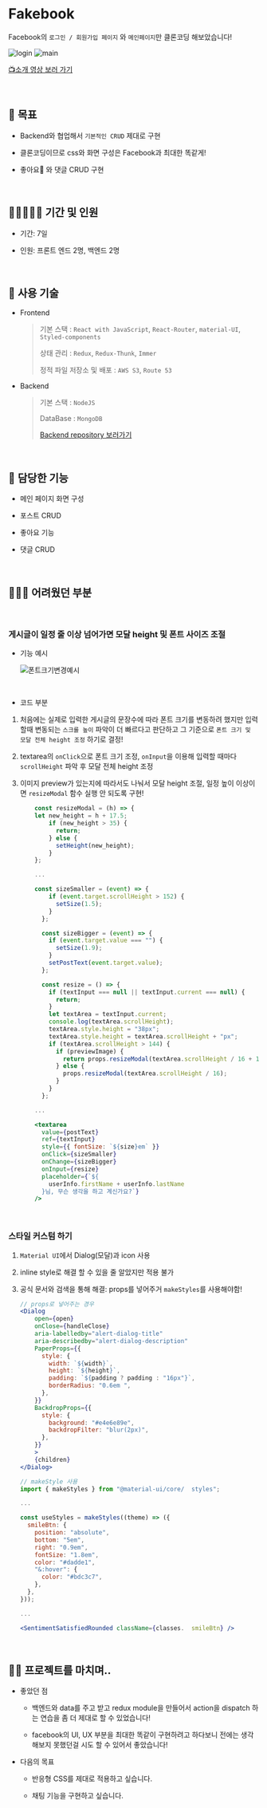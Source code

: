 # Fakebook

Facebook의 `로그인 / 회원가입 페이지` 와 `메인페이지`만 클론코딩 해보았습니다!

![login](https://user-images.githubusercontent.com/75834421/132103354-eff697df-975b-4696-b7a6-85d11f51e8b0.png)
![main](https://user-images.githubusercontent.com/75834421/132103335-7702f9e6-3910-4c69-aff9-7e28ee429853.png)

[📺소개 영상 보러 가기](https://www.youtube.com/watch?v=CBZ22u1n6HU)

<br/>

## 🎀 목표

- Backend와 협업해서 `기본적인 CRUD` 제대로 구현

- 클론코딩이므로 css와 화면 구성은 Facebook과 최대한 똑같게!

- 좋아요🧡 와 댓글 CRUD 구현

<br/>

## 👩🏻‍🤝‍🧑🏼 기간 및 인원

- 기간: 7일

- 인원: 프론트 엔드 2명, 백엔드 2명

<br/>

## 🎁 사용 기술

- Frontend

  > 기본 스택 : `React with JavaScript`, `React-Router`, `material-UI`, `Styled-components`
  >
  > 상태 관리 : `Redux`, `Redux-Thunk`, `Immer`
  >
  > 정적 파일 저장소 및 배포 : `AWS S3`, `Route 53`

- Backend

  > 기본 스택 : `NodeJS`
  >
  > DataBase : `MongoDB`
  >
  > [Backend repository 보러가기](https://github.com/ombreman/cloneproject_backend)

<br/>

## 🧩 담당한 기능

- 메인 페이지 화면 구성

- 포스트 CRUD

- 좋아요 기능

- 댓글 CRUD

<br/>

## 🤦🏻‍♀️ 어려웠던 부분

<br/>

### 게시글이 일정 줄 이상 넘어가면 모달 height 및 폰트 사이즈 조절

- 기능 예시

  ![폰트크기변경예시](https://user-images.githubusercontent.com/75834421/132114805-509c9e05-ad80-4c52-8c61-a2359f4ce273.gif)

  <br/>

- 코드 부분

1. 처음에는 실제로 입력한 게시글의 문장수에 따라 폰트 크기를 변동하려 했지만 입력할때 변동되는 `스크롤 높이` 파악이 더 빠르다고 판단하고 그 기준으로 `폰트 크기 및 모달 전체 height 조정` 하기로 결정!

2. textarea의 `onClick`으로 폰트 크기 조정, `onInput`을 이용해 입력할 때마다 `scrollHeight` 파악 후 모달 전체 height 조정

3. 이미지 preview가 있는지에 따라서도 나눠서 모달 height 조절, 일정 높이 이상이면 `resizeModal` 함수 실행 안 되도록 구현!

   ```jsx
       const resizeModal = (h) => {
       let new_height = h + 17.5;
           if (new_height > 35) {
             return;
           } else {
             setHeight(new_height);
           }
       };

       ...

       const sizeSmaller = (event) => {
           if (event.target.scrollHeight > 152) {
             setSize(1.5);
           }
         };

         const sizeBigger = (event) => {
           if (event.target.value === "") {
             setSize(1.9);
           }
           setPostText(event.target.value);
         };

         const resize = () => {
           if (textInput === null || textInput.current === null) {
             return;
           }
           let textArea = textInput.current;
           console.log(textArea.scrollHeight);
           textArea.style.height = "38px";
           textArea.style.height = textArea.scrollHeight + "px";
           if (textArea.scrollHeight > 144) {
             if (previewImage) {
               return props.resizeModal(textArea.scrollHeight / 16 + 17);
             } else {
               props.resizeModal(textArea.scrollHeight / 16);
             }
           }
         };

       ...

       <textarea
         value={postText}
         ref={textInput}
         style={{ fontSize: `${size}em` }}
         onClick={sizeSmaller}
         onChange={sizeBigger}
         onInput={resize}
         placeholder={`${
           userInfo.firstName + userInfo.lastName
         }님, 무슨 생각을 하고 계신가요?`}
       />
   ```

<br/>

### 스타일 커스텀 하기

1. `Material UI`에서 Dialog(모달)과 icon 사용

2. inline style로 해결 할 수 있을 줄 알았지만 적용 불가

3. 공식 문서와 검색을 통해 해결: props를 넣어주거 `makeStyles`를 사용해야함!

   ```jsx
   // props로 넣어주는 경우
   <Dialog
       open={open}
       onClose={handleClose}
       aria-labelledby="alert-dialog-title"
       aria-describedby="alert-dialog-description"
       PaperProps={{
         style: {
           width: `${width}`,
           height: `${height}`,
           padding: `${padding ? padding : "16px"}`,
           borderRadius: "0.6em ",
         },
       }}
       BackdropProps={{
         style: {
           background: "#e4e6e89e",
           backdropFilter: "blur(2px)",
         },
       }}
       >
       {children}
   </Dialog>

   // makeStyle 사용
   import { makeStyles } from "@material-ui/core/  styles";

   ...

   const useStyles = makeStyles((theme) => ({
     smileBtn: {
       position: "absolute",
       bottom: "5em",
       right: "0.9em",
       fontSize: "1.8em",
       color: "#dadde1",
       "&:hover": {
         color: "#bdc3c7",
       },
     },
   }));

   ...

   <SentimentSatisfiedRounded className={classes.  smileBtn} />
   ```

<br/>

## ✍🏻 프로젝트를 마치며..

- 좋았던 점

  - 백엔드와 data를 주고 받고 redux module을 만들어서 action을 dispatch 하는 연습을 좀 더 제대로 할 수 있었습니다!

  - facebook의 UI, UX 부분을 최대한 똑같이 구현하려고 하다보니 전에는 생각해보지 못했던걸 시도 할 수 있어서 좋았습니다!

- 다음의 목표

  - 반응형 CSS를 제대로 적용하고 싶습니다.

  - 채팅 기능을 구현하고 싶습니다.
